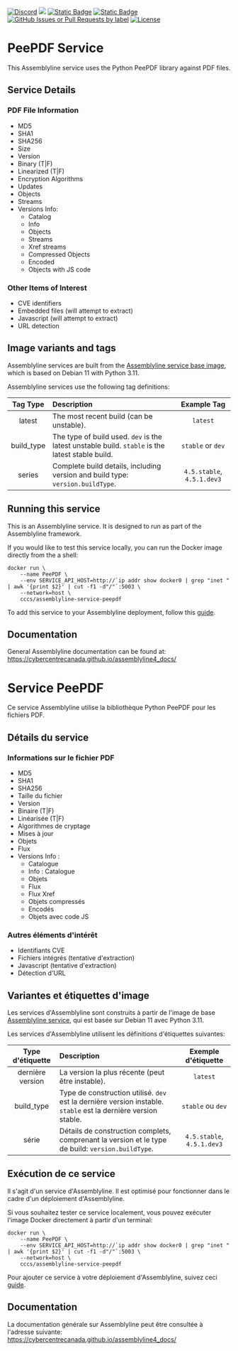 [![Discord](https://img.shields.io/badge/chat-on%20discord-7289da.svg?sanitize=true)](https://discord.gg/GUAy9wErNu)
[![](https://img.shields.io/discord/908084610158714900)](https://discord.gg/GUAy9wErNu)
[![Static Badge](https://img.shields.io/badge/github-assemblyline-blue?logo=github)](https://github.com/CybercentreCanada/assemblyline)
[![Static Badge](https://img.shields.io/badge/github-assemblyline\_service\_peepdf-blue?logo=github)](https://github.com/CybercentreCanada/assemblyline-service-peepdf)
[![GitHub Issues or Pull Requests by label](https://img.shields.io/github/issues/CybercentreCanada/assemblyline/service-peepdf)](https://github.com/CybercentreCanada/assemblyline/issues?q=is:issue+is:open+label:service-peepdf)
[![License](https://img.shields.io/github/license/CybercentreCanada/assemblyline-service-peepdf)](./LICENSE)
# PeePDF Service

This Assemblyline service uses the Python PeePDF library against PDF files.

## Service Details

### PDF File Information

- MD5
- SHA1
- SHA256
- Size
- Version
- Binary (T|F)
- Linearized  (T|F)
- Encryption Algorithms
- Updates
- Objects
- Streams
- Versions Info:
    - Catalog
    - Info
    - Objects
    - Streams
    - Xref streams
    - Compressed Objects
    - Encoded
    - Objects with JS code

### Other Items of Interest

- CVE identifiers
- Embedded files (will attempt to extract)
- Javascript (will attempt to extract)
- URL detection

## Image variants and tags

Assemblyline services are built from the [Assemblyline service base image](https://hub.docker.com/r/cccs/assemblyline-v4-service-base),
which is based on Debian 11 with Python 3.11.

Assemblyline services use the following tag definitions:

| **Tag Type** | **Description**                                                                                  |      **Example Tag**       |
| :----------: | :----------------------------------------------------------------------------------------------- | :------------------------: |
|    latest    | The most recent build (can be unstable).                                                         |          `latest`          |
|  build_type  | The type of build used. `dev` is the latest unstable build. `stable` is the latest stable build. |     `stable` or `dev`      |
|    series    | Complete build details, including version and build type: `version.buildType`.                   | `4.5.stable`, `4.5.1.dev3` |

## Running this service

This is an Assemblyline service. It is designed to run as part of the Assemblyline framework.

If you would like to test this service locally, you can run the Docker image directly from the a shell:

    docker run \
        --name PeePDF \
        --env SERVICE_API_HOST=http://`ip addr show docker0 | grep "inet " | awk '{print $2}' | cut -f1 -d"/"`:5003 \
        --network=host \
        cccs/assemblyline-service-peepdf

To add this service to your Assemblyline deployment, follow this
[guide](https://cybercentrecanada.github.io/assemblyline4_docs/developer_manual/services/run_your_service/#add-the-container-to-your-deployment).

## Documentation

General Assemblyline documentation can be found at: https://cybercentrecanada.github.io/assemblyline4_docs/

# Service PeePDF

Ce service Assemblyline utilise la bibliothèque Python PeePDF pour les fichiers PDF.

## Détails du service

### Informations sur le fichier PDF

- MD5
- SHA1
- SHA256
- Taille du fichier
- Version
- Binaire (T|F)
- Linéarisée (T|F)
- Algorithmes de cryptage
- Mises à jour
- Objets
- Flux
- Versions Info :
    - Catalogue
    - Info : Catalogue
    - Objets
    - Flux
    - Flux Xref
    - Objets compressés
    - Encodés
    - Objets avec code JS

### Autres éléments d'intérêt

- Identifiants CVE
- Fichiers intégrés (tentative d'extraction)
- Javascript (tentative d'extraction)
- Détection d'URL

## Variantes et étiquettes d'image

Les services d'Assemblyline sont construits à partir de l'image de base [Assemblyline service](https://hub.docker.com/r/cccs/assemblyline-v4-service-base),
qui est basée sur Debian 11 avec Python 3.11.

Les services d'Assemblyline utilisent les définitions d'étiquettes suivantes:

| **Type d'étiquette** | **Description**                                                                                                |  **Exemple d'étiquette**   |
| :------------------: | :------------------------------------------------------------------------------------------------------------- | :------------------------: |
|   dernière version   | La version la plus récente (peut être instable).                                                               |          `latest`          |
|      build_type      | Type de construction utilisé. `dev` est la dernière version instable. `stable` est la dernière version stable. |     `stable` ou `dev`      |
|        série         | Détails de construction complets, comprenant la version et le type de build: `version.buildType`.              | `4.5.stable`, `4.5.1.dev3` |

## Exécution de ce service

Il s'agit d'un service d'Assemblyline. Il est optimisé pour fonctionner dans le cadre d'un déploiement d'Assemblyline.

Si vous souhaitez tester ce service localement, vous pouvez exécuter l'image Docker directement à partir d'un terminal:

    docker run \
        --name PeePDF \
        --env SERVICE_API_HOST=http://`ip addr show docker0 | grep "inet " | awk '{print $2}' | cut -f1 -d"/"`:5003 \
        --network=host \
        cccs/assemblyline-service-peepdf

Pour ajouter ce service à votre déploiement d'Assemblyline, suivez ceci
[guide](https://cybercentrecanada.github.io/assemblyline4_docs/fr/developer_manual/services/run_your_service/#add-the-container-to-your-deployment).

## Documentation

La documentation générale sur Assemblyline peut être consultée à l'adresse suivante: https://cybercentrecanada.github.io/assemblyline4_docs/
